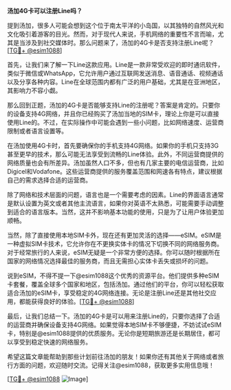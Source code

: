 **汤加4G卡可以注册Line吗？**

提到汤加，很多人可能会想到这个位于南太平洋的小岛国，以其独特的自然风光和文化吸引着游客的目光。然而，对于现代人来说，手机网络的重要性不言而喻，尤其是当涉及到社交媒体时。那么问题来了，汤加的4G卡是否支持注册Line呢？[[TG💪+ @esim1088](https://t.me/s/esim1088)]

首先，让我们来了解一下Line这款应用。Line是一款非常受欢迎的即时通讯软件，类似于微信或WhatsApp，它允许用户通过互联网发送消息、语音通话、视频通话以及分享各种内容。Line在全球范围内都有广泛的用户基础，尤其是在亚洲地区，其影响力不容小觑。

那么回到正题，汤加的4G卡是否能够支持Line的注册呢？答案是肯定的。只要你的设备支持4G网络，并且你已经购买了汤加当地的SIM卡，理论上你是可以直接使用Line的。不过，在实际操作中可能会遇到一些小问题，比如网络速度、运营商限制或者语言设置等。

在汤加使用4G卡时，首先要确保你的手机支持4G网络。如果你的手机只支持3G甚至更早的技术，那么可能无法享受到流畅的Line体验。此外，不同运营商提供的网络质量也会有所差异。汤加虽然人口不多，但也有几家主要的电信运营商，比如Digicel和Vodafone。这些运营商提供的服务覆盖范围和网速各有特点，建议根据自己的需求选择合适的运营商。

除了网络和技术层面的问题，语言也是一个需要考虑的因素。Line的界面语言通常是默认设置为英文或者其他主流语言，如果你对英语不太熟悉，可能需要手动调整到适合的语言版本。当然，这并不影响基本功能的使用，只是为了让用户体验更加顺畅。

当然，除了直接使用本地SIM卡外，现在还有更加灵活的选择——eSIM。eSIM是一种虚拟SIM卡技术，它允许你在不更换实体卡的情况下切换不同的网络服务商。对于经常旅行的人来说，eSIM无疑是一个非常方便的选择。你可以随时根据所在国家的网络情况选择最佳的服务商，而且无需担心实体卡丢失或损坏的问题。

说到eSIM，不得不提一下@esim1088这个优秀的资源平台。他们提供多种eSIM卡套餐，覆盖全球多个国家和地区，包括汤加。通过他们的平台，你可以轻松获取适合汤加的eSIM卡，享受稳定的4G网络连接。无论是注册Line还是其他社交应用，都能获得良好的体验。[[TG💪+ @esim1088](https://t.me/s/esim1088)]

最后，让我们总结一下。汤加的4G卡是可以用来注册Line的，只要你选择了合适的运营商并确保设备支持4G网络。如果觉得本地SIM卡不够便捷，不妨试试eSIM卡，特别是@esim1088提供的优质服务。无论你是短期旅游还是长期居住，都可以享受到稳定快速的网络服务。

希望这篇文章能帮助到那些计划前往汤加的朋友！如果你还有其他关于网络或者旅行方面的问题，欢迎随时交流。记得关注@esim1088，获取更多实用信息哦！

[[TG💪+ @esim1088](https://t.me/s/esim1088) ![Image](https://i.postimg.cc/4NQfJmqS/Snipaste-2025-05-13-00-14-12.png)]